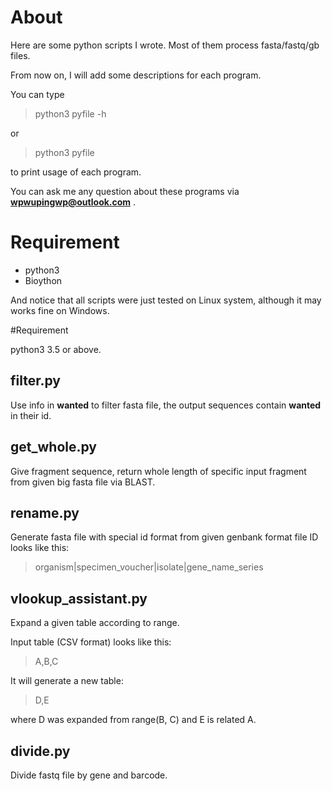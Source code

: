 # About
Here are some python scripts I wrote. Most of them process fasta/fastq/gb
files.

From now on, I will add some descriptions for each program.

You can type 
>python3 pyfile -h

or

>python3 pyfile

to print usage of each program.

You can ask me any question about these programs via
**wpwupingwp@outlook.com** .
# Requirement
* python3
* Bioython

And notice that all scripts were just tested on Linux system, although it may works fine on Windows.

#Requirement

python3 3.5 or above.

## filter.py

Use info in **wanted** to filter fasta file, the output sequences contain **wanted** in their id.

## get_whole.py

Give fragment sequence, return whole length of specific input fragment from given big fasta file via BLAST.

## rename.py

Generate fasta file with special id format from given genbank format file ID looks like this:

>organism|specimen_voucher|isolate|gene_name_series

## vlookup_assistant.py

Expand a given table according to range.

Input table (CSV format) looks like this:

>    A,B,C

It will generate a new table:

>    D,E 

where D was expanded from range(B, C) and E is related A.

## divide.py

Divide fastq file by gene and barcode.

